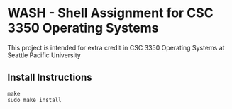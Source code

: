 # WASH - Shell Assignment for CSC 3350 Operating Systems
This project is intended for extra credit in CSC 3350 Operating Systems at Seattle Pacific University

## Install Instructions
```
make
sudo make install
```
